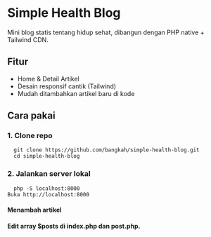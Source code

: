 # Simple Health Blog
Mini blog statis tentang hidup sehat, dibangun dengan PHP native + Tailwind CDN.

## Fitur
- Home & Detail Artikel
- Desain responsif cantik (Tailwind)
- Mudah ditambahkan artikel baru di kode

## Cara pakai
### 1. Clone repo
      git clone https://github.com/bangkah/simple-health-blog.git
      cd simple-health-blog
### 2. Jalankan server lokal
      php -S localhost:8000
    Buka http://localhost:8000

#### Menambah artikel
#### Edit array $posts di index.php dan post.php.

